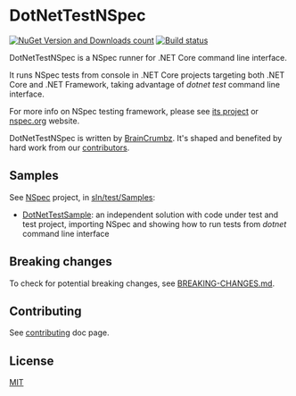 # DotNetTestNSpec

[![NuGet Version and Downloads count](https://buildstats.info/nuget/dotnet-test-nspec)](https://www.nuget.org/packages/dotnet-test-nspec) [![Build status](https://ci.appveyor.com/api/projects/status/avtd9ca8mcuj4u6x/branch/master?svg=true)](https://ci.appveyor.com/project/BrainCrumbz/dotnettestnspec/branch/master)

DotNetTestNSpec is a NSpec runner for .NET Core command line interface.

It runs NSpec tests from console in .NET Core projects targeting both .NET Core and .NET Framework, taking advantage of *dotnet test* command line interface.

For more info on NSpec testing framework, please see [its project](https://github.com/nspec/NSpec) or [nspec.org](http://nspec.org/) website.

DotNetTestNSpec is written by [BrainCrumbz](http://www.braincrumbz.com). It's shaped and benefited by hard work from our [contributors](https://github.com/nspec/NSpec/contributors).

## Samples

See [NSpec](https://github.com/nspec/NSpec) project, in [sln/test/Samples](https://github.com/nspec/NSpec/tree/master/sln/test/Samples):

- [DotNetTestSample](./sln/test/Samples/DotNetTestSample):
an independent solution with code under test and test project, importing NSpec and showing how to run tests from *dotnet* command line interface

## Breaking changes

To check for potential breaking changes, see [BREAKING-CHANGES.md](./BREAKING-CHANGES.md).

## Contributing

See [contributing](CONTRIBUTING.md) doc page.

## License

[MIT](./license.txt)
